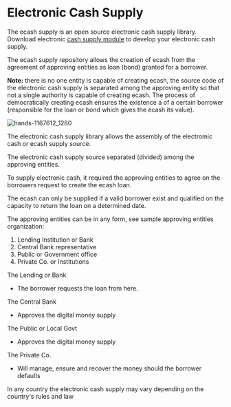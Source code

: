 # Electronic Cash Supply

The ecash supply is an open source electronic cash supply library. Download electronic [cash supply module](https://github.com/VeinSyct/ECash-Module/tree/main/module-ecash/supply) to develop your electronic cash supply.

The ecash supply repository allows the creation of ecash from the agreement of approving entities as loan (bond) granted for a borrower.

**Note:** there is no one entity is capable of creating ecash, the source code of the electronic cash supply is separated among the approving entity so that not a single authority is capable of creating ecash. The process of democratically creating ecash ensures the existence a of a certain borrower (responsible for the loan or bond which gives the ecash its value).

![hands-1167612_1280](https://github.com/user-attachments/assets/922acb39-cfd5-4c42-80f9-2cf6dc95fb21)


The electronic cash supply library allows the assembly of the electromic cash or ecash supply source.

The electronic cash supply source separated (divided) among the approving entities.

To supply electronic cash, it required the approving entities to agree on the borrowers request to create the ecash loan.

The ecash can only be supplied if a valid borrower exist and qualified on the capacity to return the loan on a determined date.

The approving entities can be in any form, see sample approving entities organization:

1. Lending Institution or Bank
2. Central Bank representative
3. Public or Government office
4. Private Co. or Institutions

The Lending or Bank
- The borrower requests the loan from here.

The Central Bank
- Approves the digital money supply

The Public or Local Govt
- Approves the digital money supply

The Private Co.
- Will manage, ensure and recover the money should the borrower defaults

In any country the electronic cash supply may vary depending on the country's rules and law
